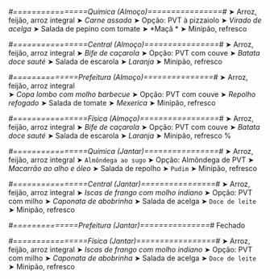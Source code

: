 
*#================Química (Almoço)================#*
➤ Arroz, feijão, arroz integral
➤ *Carne assada*
➤ Opção: PVT à pizzaiolo 
➤ *Virado de acelga*
➤ Salada de pepino com tomate 
➤ *Maçã *
➤ Minipão, refresco

*#================Central (Almoço)================#*
➤ Arroz, feijão, arroz integral
➤ *Bife de caçarola*
➤ Opção: PVT com couve
➤ *Batata doce sauté*
➤ Salada de escarola
➤ *Laranja*
➤ Minipão, refresco

*#==============Prefeitura (Almoço)===============#*
➤ Arroz, feijão, arroz integral  
➤ *Copa lombo com molho barbecue*
➤ Opção: PVT com couve 
➤ *Repolho refogado*
➤ Salada de tomate
➤ *Mexerica*
➤ Minipão, refresco

*#================Física (Almoço)=================#*
➤ Arroz, feijão, arroz integral
➤ *Bife de caçarola*
➤ Opção: PVT com couve
➤ *Batata doce sauté*
➤ Salada de escarola
➤ *Laranja*
➤ Minipão, refresco
%

*#================Química (Jantar)================#*
➤ Arroz, feijão, arroz integral
➤ `Almôndega ao sugo`
➤ Opção: Almôndega de PVT
➤ *Macarrão ao alho e óleo*
➤ Salada de repolho 
➤ `Pudim`
➤ Minipão, refresco

*#================Central (Jantar)================#*
➤ Arroz, feijão, arroz integral
➤ *Iscas de frango com molho indiano*
➤ Opção: PVT com milho
➤ *Caponata de abobrinha*
➤ Salada de acelga
➤ `Doce de leite`
➤ Minipão, refresco

*#==============Prefeitura (Jantar)===============#*
Fechado

*#================Física (Jantar)=================#*
➤ Arroz, feijão, arroz integral
➤ *Iscas de frango com molho indiano*
➤ Opção: PVT com milho
➤ *Caponata de abobrinha*
➤ Salada de acelga
➤ `Doce de leite`
➤ Minipão, refresco
